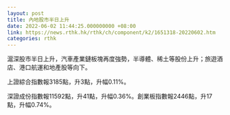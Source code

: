 ```yaml
---
layout: post
title: 內地股市半日上升
date: 2022-06-02 11:44:25.000000000 +08:00
link: https://news.rthk.hk/rthk/ch/component/k2/1651318-20220602.htm
categories: rthk
---
```


滬深股市半日上升，汽車產業鏈板塊再度強勢，半導體、稀土等股份上升；旅遊酒店、港口航運和地產股等向下。

上證綜合指數報3185點，升3點，升幅0.11%。

深證成份指數報11592點，升41點，升幅0.36%。創業板指數報2446點，升17點，升幅0.74%。
